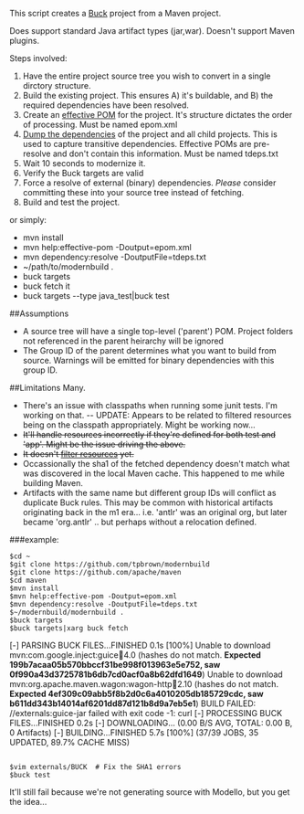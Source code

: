 This script creates a [Buck](https://buckbuild.com) project from a Maven project.

Does support standard Java artifact types (jar,war).  Doesn't support Maven plugins.

Steps involved:

1. Have the entire project source tree you wish to convert in a single dirctory structure.
2. Build the existing project.  This ensures A) it's buildable, and B) the required dependencies have been resolved.
3. Create an [effective POM](https://maven.apache.org/plugins/maven-help-plugin/effective-pom-mojo.html) for the project.  It's structure dictates the order of processing. Must be named epom.xml
4. [Dump the dependencies](https://maven.apache.org/plugins/maven-dependency-plugin/resolve-mojo.html) of the project and all child projects.  This is used to capture transitive dependencies.  Effective POMs are pre-resolve and don't contain this information. Must be named tdeps.txt
5. Wait 10 seconds to modernize it.
6. Verify the Buck targets are valid
7. Force a resolve of external (binary) dependencies.  _Please_ consider committing these into your source tree instead of fetching.
8. Build and test the project.

or simply:
- mvn install
- mvn help:effective-pom -Doutput=epom.xml
- mvn dependency:resolve -DoutputFile=tdeps.txt
- ~/path/to/modernbuild .
- buck targets
- buck fetch it
- buck targets --type java_test|buck test


##Assumptions
- A source tree will have a single top-level ('parent') POM.  Project folders not referenced in the parent heirarchy will be ignored
- The Group ID of the parent determines what you want to build from source.  Warnings will be emitted for binary dependencies with this group ID.

##Limitations
Many.

- There's an issue with classpaths when running some junit tests.  I'm working on that.
-- UPDATE: Appears to be related to filtered resources being on the classpath appropriately.  Might be working now...
- ~~It'll handle resources incorrectly if they're defined for both test and 'app'.  Might be the issue driving the above.~~
- ~~It doesn't [filter resources](https://maven.apache.org/pom.html#Resources) yet.~~
- Occassionally the sha1 of the fetched dependency doesn't match what was discovered in the local Maven cache. This happened to me while building Maven.
- Artifacts with the same name but different group IDs will conflict as duplicate Buck rules.  This may be common with historical artifacts originating back in the m1 era... i.e. 'antlr' was an original org, but later became 'org.antlr' .. but perhaps without a relocation defined.

###example:
```
$cd ~
$git clone https://github.com/tpbrown/modernbuild
$git clone https://github.com/apache/maven
$cd maven
$mvn install
$mvn help:effective-pom -Doutput=epom.xml
$mvn dependency:resolve -DoutputFile=tdeps.txt
$~/modernbuild/modernbuild .
$buck targets
$buck targets|xarg buck fetch
```
[-] PARSING BUCK FILES...FINISHED 0.1s [100%]
Unable to download mvn:com.google.inject:guice:jar:4.0 (hashes do not match. **Expected 199b7acaa05b570bbccf31be998f013963e5e752, saw 0f990a43d3725781b6db7cd0acf0a8b62dfd1649**)
Unable to download mvn:org.apache.maven.wagon:wagon-http:jar:2.10 (hashes do not match. **Expected 4ef309c09abb5f8b2d0c6a4010205db185729cdc, saw b611dd343b14014af6201dd87d121b8d9a7eb5e1**)
BUILD FAILED: //externals:guice-jar failed with exit code -1:
curl
[-] PROCESSING BUCK FILES...FINISHED 0.2s
[-] DOWNLOADING... (0.00 B/S AVG, TOTAL: 0.00 B, 0 Artifacts)
[-] BUILDING...FINISHED 5.7s [100%] (37/39 JOBS, 35 UPDATED, 89.7% CACHE MISS)

```

$vim externals/BUCK  # Fix the SHA1 errors
$buck test
```
It'll still fail because we're not generating source with Modello, but you get the idea...
